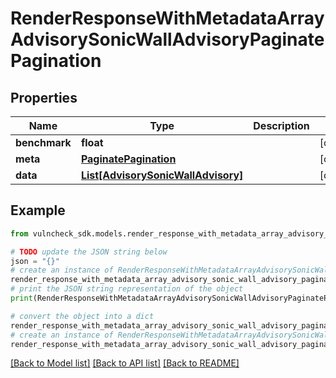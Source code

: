 # RenderResponseWithMetadataArrayAdvisorySonicWallAdvisoryPaginatePagination


## Properties

Name | Type | Description | Notes
------------ | ------------- | ------------- | -------------
**benchmark** | **float** |  | [optional] 
**meta** | [**PaginatePagination**](PaginatePagination.md) |  | [optional] 
**data** | [**List[AdvisorySonicWallAdvisory]**](AdvisorySonicWallAdvisory.md) |  | [optional] 

## Example

```python
from vulncheck_sdk.models.render_response_with_metadata_array_advisory_sonic_wall_advisory_paginate_pagination import RenderResponseWithMetadataArrayAdvisorySonicWallAdvisoryPaginatePagination

# TODO update the JSON string below
json = "{}"
# create an instance of RenderResponseWithMetadataArrayAdvisorySonicWallAdvisoryPaginatePagination from a JSON string
render_response_with_metadata_array_advisory_sonic_wall_advisory_paginate_pagination_instance = RenderResponseWithMetadataArrayAdvisorySonicWallAdvisoryPaginatePagination.from_json(json)
# print the JSON string representation of the object
print(RenderResponseWithMetadataArrayAdvisorySonicWallAdvisoryPaginatePagination.to_json())

# convert the object into a dict
render_response_with_metadata_array_advisory_sonic_wall_advisory_paginate_pagination_dict = render_response_with_metadata_array_advisory_sonic_wall_advisory_paginate_pagination_instance.to_dict()
# create an instance of RenderResponseWithMetadataArrayAdvisorySonicWallAdvisoryPaginatePagination from a dict
render_response_with_metadata_array_advisory_sonic_wall_advisory_paginate_pagination_from_dict = RenderResponseWithMetadataArrayAdvisorySonicWallAdvisoryPaginatePagination.from_dict(render_response_with_metadata_array_advisory_sonic_wall_advisory_paginate_pagination_dict)
```
[[Back to Model list]](../README.md#documentation-for-models) [[Back to API list]](../README.md#documentation-for-api-endpoints) [[Back to README]](../README.md)


